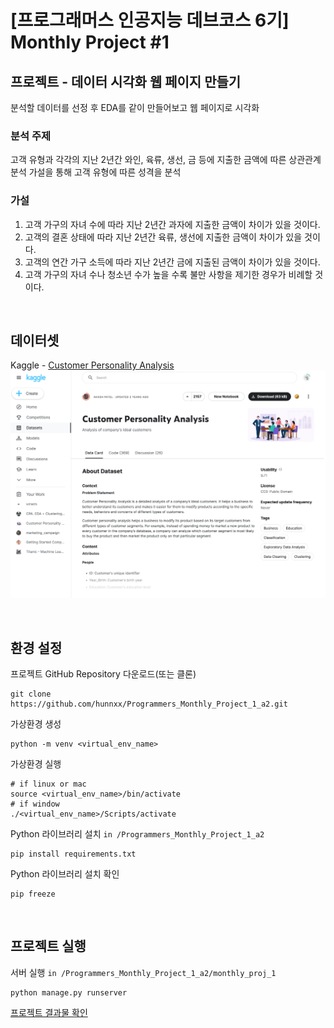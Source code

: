 # [프로그래머스 인공지능 데브코스 6기] Monthly Project #1

## 프로젝트 - 데이터 시각화 웹 페이지 만들기
분석할 데이터를 선정 후 EDA를 같이 만들어보고 웹 페이지로 시각화
&nbsp;
### 분석 주제 
고객 유형과 각각의 지난 2년간 와인, 육류, 생선, 금 등에 지출한 금액에 따른 상관관계 분석
가설을 통해 고객 유형에 따른 성격을 분석
### 가설
1. 고객 가구의 자녀 수에 따라 지난 2년간 과자에 지출한 금액이 차이가 있을 것이다.
2. 고객의 결혼 상태에 따라 지난 2년간 육류, 생선에 지출한 금액이 차이가 있을 것이다.
3. 고객의 연간 가구 소득에 따라 지난 2년간 금에 지출된 금액이 차이가 있을 것이다.
4. 고객 가구의 자녀 수나 청소년 수가 높을 수록 불만 사항을 제기한 경우가 비례할 것이다.

&nbsp;
## 데이터셋
Kaggle - [Customer Personality Analysis](https://www.kaggle.com/datasets/imakash3011/customer-personality-analysis)  
![Kaggle-Customer-Personality_Analysis_Dataset](images/customer_personality_analysis_dataset.png)


&nbsp;
## 환경 설정
프로젝트 GitHub Repository 다운로드(또는 클론)
```shell
git clone https://github.com/hunnxx/Programmers_Monthly_Project_1_a2.git
```
가상환경 생성
```shell
python -m venv <virtual_env_name>
```
가상환경 실행
```shell
# if linux or mac
source <virtual_env_name>/bin/activate
# if window
./<virtual_env_name>/Scripts/activate
```
Python 라이브러리 설치 `in /Programmers_Monthly_Project_1_a2`
```shell
pip install requirements.txt
```
Python 라이브러리 설치 확인
```shell
pip freeze
```

&nbsp;
## 프로젝트 실행
서버 실행 `in /Programmers_Monthly_Project_1_a2/monthly_proj_1`
```shell
python manage.py runserver
```
[프로젝트 결과물 확인](http://127.0.0.1:8000)
